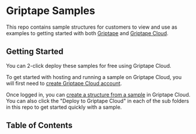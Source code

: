 # Griptape Samples

This repo contains sample structures for customers to view and use as examples to getting started with both [Griptape](https://github.com/griptape-ai/griptape) and [Griptape Cloud](https://cloud.griptape.ai/).

## Getting Started

You can 2-click deploy these samples for free using Griptape Cloud.

To get started with hosting and running a sample on Griptape Cloud, you will first need to [create Griptape Cloud account](https://auth.cloud.griptape.ai/u/login).

Once logged in, you can [create a structure from a sample](https://cloud.griptape.ai/structures) in Griptape Cloud. You can also click the "Deploy to Griptape Cloud" in each of the sub folders in this repo to get started quickly with a sample.

## Table of Contents

